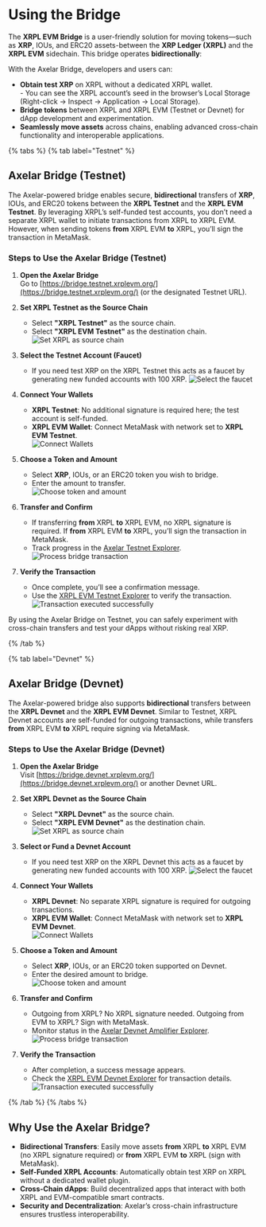 # Using the Bridge

The **XRPL EVM Bridge** is a user-friendly solution for moving tokens—such as **XRP**, IOUs, and ERC20 assets-between the **XRP Ledger (XRPL)** and the **XRPL EVM** sidechain. This bridge operates **bidirectionally**:  

With the Axelar Bridge, developers and users can:

- **Obtain test XRP** on XRPL without a dedicated XRPL wallet.  
  \- You can see the XRPL account’s seed in the browser’s Local Storage (Right-click → Inspect → Application → Local Storage).  
- **Bridge tokens** between XRPL and XRPL EVM (Testnet or Devnet) for dApp development and experimentation.  
- **Seamlessly move assets** across chains, enabling advanced cross-chain functionality and interoperable applications.

{% tabs %}
{% tab label="Testnet" %}
## Axelar Bridge (Testnet)

The Axelar-powered bridge enables secure, **bidirectional** transfers of **XRP**, IOUs, and ERC20 tokens between the **XRPL Testnet** and the **XRPL EVM Testnet**. By leveraging XRPL’s self-funded test accounts, you don’t need a separate XRPL wallet to initiate transactions from XRPL to XRPL EVM. However, when sending tokens **from** XRPL EVM **to** XRPL, you’ll sign the transaction in MetaMask.

### Steps to Use the Axelar Bridge (Testnet)

1. **Open the Axelar Bridge**  
   Go to [https://bridge.testnet.xrplevm.org/](https://bridge.testnet.xrplevm.org/) (or the designated Testnet URL).

2. **Set XRPL Testnet as the Source Chain**  
   - Select **"XRPL Testnet"** as the source chain.
   - Select **"XRPL EVM Testnet"** as the destination chain.  
   ![Set XRPL as source chain](./images/usingTheBridgeAxelar1.png)

3. **Select the Testnet Account (Faucet)**  
   - If you need test XRP on the XRPL Testnet this acts as a faucet by generating new funded accounts with 100 XRP.
   ![Select the faucet](./images/usingTheBridgeAxelar2.png)

4. **Connect Your Wallets**  
   - **XRPL Testnet**: No additional signature is required here; the test account is self-funded.
   - **XRPL EVM Wallet**: Connect MetaMask with network set to **XRPL EVM Testnet**.  
   ![Connect Wallets](./images/usingTheBridgeAxelar3.png)

5. **Choose a Token and Amount**  
   - Select **XRP**, IOUs, or an ERC20 token you wish to bridge.
   - Enter the amount to transfer.  
   ![Choose token and amount](./images/usingTheBridgeAxelar4.png)

6. **Transfer and Confirm**  
   - If transferring **from** XRPL **to** XRPL EVM, no XRPL signature is required. If **from** XRPL EVM **to** XRPL, you’ll sign the transaction in MetaMask.
   - Track progress in the [Axelar Testnet Explorer](https://testnet.axelarscan.io/).  
   ![Process bridge transaction](./images/usingTheBridgeAxelar5.png)

7. **Verify the Transaction**  
   - Once complete, you’ll see a confirmation message.
   - Use the [XRPL EVM Testnet Explorer](https://explorer.testnet.xrplevm.org) to verify the transaction.  
   ![Transaction executed successfully](./images/usingTheBridgeAxelar6.png)

By using the Axelar Bridge on Testnet, you can safely experiment with cross-chain transfers and test your dApps without risking real XRP.

{% /tab %}

{% tab label="Devnet" %}
## Axelar Bridge (Devnet)

The Axelar-powered bridge also supports **bidirectional** transfers between the **XRPL Devnet** and the **XRPL EVM Devnet**. Similar to Testnet, XRPL Devnet accounts are self-funded for outgoing transactions, while transfers **from** XRPL EVM **to** XRPL require signing via MetaMask.

### Steps to Use the Axelar Bridge (Devnet)

1. **Open the Axelar Bridge**  
   Visit [https://bridge.devnet.xrplevm.org/](https://bridge.devnet.xrplevm.org/) or another Devnet URL.

2. **Set XRPL Devnet as the Source Chain**  
   - Select **"XRPL Devnet"** as the source chain.
   - Select **"XRPL EVM Devnet"** as the destination chain.  
   ![Set XRPL as source chain](./images/usingTheBridgeAxelar1.png)

3. **Select or Fund a Devnet Account**  
   - If you need test XRP on the XRPL Devnet this acts as a faucet by generating new funded accounts with 100 XRP.
   ![Select the faucet](./images/usingTheBridgeAxelar2.png)

4. **Connect Your Wallets**  
   - **XRPL Devnet**: No separate XRPL signature is required for outgoing transactions.
   - **XRPL EVM Wallet**: Connect MetaMask with network set to **XRPL EVM Devnet**.  
   ![Connect Wallets](./images/usingTheBridgeAxelar3.png)

5. **Choose a Token and Amount**  
   - Select **XRP**, IOUs, or an ERC20 token supported on Devnet.
   - Enter the desired amount to bridge.  
   ![Choose token and amount](./images/usingTheBridgeAxelar4.png)

6. **Transfer and Confirm**  
   - Outgoing from XRPL? No XRPL signature needed. Outgoing from EVM to XRPL? Sign with MetaMask.
   - Monitor status in the [Axelar Devnet Amplifier Explorer](https://devnet-amplifier.axelarscan.io/).  
   ![Process bridge transaction](./images/usingTheBridgeAxelar5.png)

7. **Verify the Transaction**  
   - After completion, a success message appears.
   - Check the [XRPL EVM Devnet Explorer](https://explorer.devnet.xrplevm.org) for transaction details.  
   ![Transaction executed successfully](./images/usingTheBridgeAxelar6.png)

{% /tab %}
{% /tabs %}

## Why Use the Axelar Bridge?

- **Bidirectional Transfers**: Easily move assets **from** XRPL **to** XRPL EVM (no XRPL signature required) or **from** XRPL EVM **to** XRPL (sign with MetaMask).
- **Self-Funded XRPL Accounts**: Automatically obtain test XRP on XRPL without a dedicated wallet plugin.
- **Cross-Chain dApps**: Build decentralized apps that interact with both XRPL and EVM-compatible smart contracts.
- **Security and Decentralization**: Axelar’s cross-chain infrastructure ensures trustless interoperability.